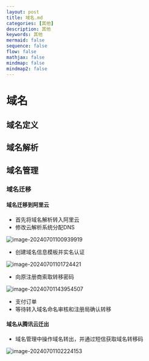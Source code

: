 ```yaml
---
layout: post
title: 域名.md
categories: [其他]
description: 其他
keywords: 其他
mermaid: false
sequence: false
flow: false
mathjax: false
mindmap: false
mindmap2: false
---
```

# 域名

## 域名定义

## 域名解析

## 域名管理

### 域名迁移

#### 域名迁移到阿里云

- 首先将域名解析转入阿里云
- 修改云解析系统分配DNS

![image-20240701100939919](https://oss.xubighead.top/oss/image/202407/1807597411036590082.png)

- 创建域名信息模板并实名认证

![image-20240701101724421](https://oss.xubighead.top/oss/image/202407/1807599362214289410.png)

- 向原注册商索取转移密码

![image-20240701143954507](https://oss.xubighead.top/oss/image/202407/1807665431167721474.png)

- 支付订单
- 等待转入域名命名审核和注册局确认转移



#### 域名从腾讯云迁出

- 域名管理中操作域名转出，并通过短信获取域名转移码

![image-20240701102224153](https://oss.xubighead.top/oss/image/202407/1807600617112297474.png)